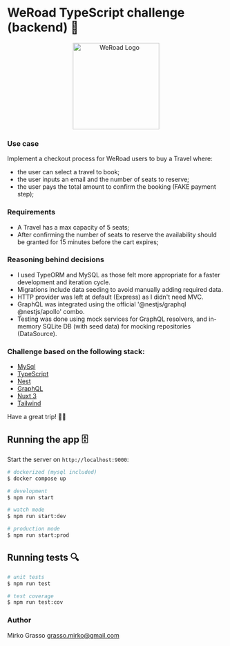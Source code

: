 # WeRoad TypeScript challenge (backend) 🛫

<p align="center">
  <img src="https://theme.zdassets.com/theme_assets/9115960/ef5800cc529889d180b05b57e40dd50e5c7adb73.png" width="200" alt="WeRoad Logo" />
</p>

### Use case
Implement a checkout process for WeRoad users to buy a Travel where:
- the user can select a travel to book;
- the user inputs an email and the number of seats to reserve;
- the user pays the total amount to confirm the booking (FAKE payment step);

### Requirements
- A Travel has a max capacity of 5 seats;
- After confirming the number of seats to reserve the availability should be granted for 15 minutes before the cart expires;

### Reasoning behind decisions
- I used TypeORM and MySQL as those felt more appropriate for a faster development and iteration cycle.
- Migrations include data seeding to avoid manually adding required data.
- HTTP provider was left at default (Express) as I didn't need MVC.
- GraphQL was integrated using the official '@nestjs/graphql @nestjs/apollo' combo.
- Testing was done using mock services for GraphQL resolvers, and in-memory SQLite DB (with seed data) for mocking repositories (DataSource).

### Challenge based on the following stack:
- [MySql](https://github.com/mysql/mysql-server)
- [TypeScript](https://github.com/microsoft/TypeScript)
- [Nest](https://github.com/nestjs/nest)
- [GraphQL](https://github.com/graphql)
- [Nuxt 3](https://github.com/nuxt/nuxt)
- [Tailwind](https://tailwindcss.com/)

Have a great trip! 👩‍✈️

## Running the app 🗄
Start the server on `http://localhost:9000`:

```bash
# dockerized (mysql included)
$ docker compose up

# development
$ npm run start

# watch mode
$ npm run start:dev

# production mode
$ npm run start:prod
```

## Running tests 🔍

```bash
# unit tests
$ npm run test

# test coverage
$ npm run test:cov
```

### Author
Mirko Grasso
grasso.mirko@gmail.com